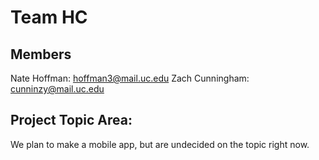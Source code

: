 # Team HC
## Members
Nate Hoffman: hoffman3@mail.uc.edu
Zach Cunningham: cunninzy@mail.uc.edu

## Project Topic Area:
We plan to make a mobile app, but are undecided on the topic right now.
